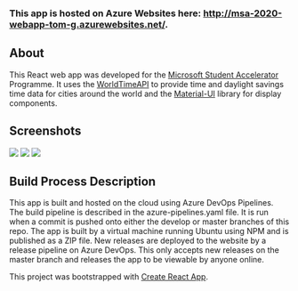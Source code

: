 ### This app is hosted on Azure Websites here: http://msa-2020-webapp-tom-g.azurewebsites.net/.

## About
This React web app was developed for the [Microsoft Student Accelerator](https://github.com/NZMSA/2020-Phase-1) Programme. It uses the [WorldTimeAPI](http://worldtimeapi.org/) to provide time and daylight savings time data for cities around the world and the [Material-UI](https://material-ui.com/) library for display components.

## Screenshots
![](https://i.imgur.com/OtEQt1E.png)
![](https://i.imgur.com/BKDmT6P.png)
![](https://i.imgur.com/dVv9hAQ.png)

## Build Process Description
This app is built and hosted on the cloud using Azure DevOps Pipelines. The build pipeline is described in the azure-pipelines.yaml file. It is run when a commit is pushed onto either the develop or master branches of this repo. The app is built by a virtual machine running Ubuntu using NPM and is published as a ZIP file. New releases are deployed to the website by a release pipeline on Azure DevOps. This only accepts new releases on the master branch and releases the app to be viewable by anyone online.

This project was bootstrapped with [Create React App](https://github.com/facebook/create-react-app).
